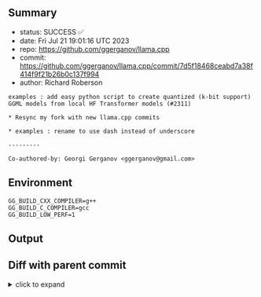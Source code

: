 ## Summary

- status: SUCCESS ✅
- date:   Fri Jul 21 19:01:16 UTC 2023
- repo:   https://github.com/ggerganov/llama.cpp
- commit: https://github.com/ggerganov/llama.cpp/commit/7d5f18468ceabd7a38f414f9f21b26b0c137f994
- author: Richard Roberson
```
examples : add easy python script to create quantized (k-bit support) GGML models from local HF Transformer models (#2311)

* Resync my fork with new llama.cpp commits

* examples : rename to use dash instead of underscore

---------

Co-authored-by: Georgi Gerganov <ggerganov@gmail.com>
```

## Environment

```
GG_BUILD_CXX_COMPILER=g++
GG_BUILD_C_COMPILER=gcc
GG_BUILD_LOW_PERF=1
```

## Output

## Diff with parent commit

<details><summary>click to expand</summary>

```diff
--- /home/ggml/results/llama.cpp/d9/24522a46c5ef097af4a88087d91673e8e87e4d/ggml-0-x86-cpu-low-perf/stdall	2023-07-21 14:27:59.985903396 +0000
+++ /home/ggml/results/llama.cpp/7d/5f18468ceabd7a38f414f9f21b26b0c137f994/ggml-0-x86-cpu-low-perf/stdall	2023-07-21 19:01:16.557848801 +0000
@@ -1,6 +1,6 @@
 mkdir: cannot create directory ‘/mnt/llama.cpp’: Permission denied
-rm: cannot remove '/home/ggml/results/llama.cpp/d9/24522a46c5ef097af4a88087d91673e8e87e4d/ggml-0-x86-cpu-low-perf/*.log': No such file or directory
-rm: cannot remove '/home/ggml/results/llama.cpp/d9/24522a46c5ef097af4a88087d91673e8e87e4d/ggml-0-x86-cpu-low-perf/*.exit': No such file or directory
-rm: cannot remove '/home/ggml/results/llama.cpp/d9/24522a46c5ef097af4a88087d91673e8e87e4d/ggml-0-x86-cpu-low-perf/*.md': No such file or directory
-0.00user 0.00system 0:00.00elapsed 85%CPU (0avgtext+0avgdata 3684maxresident)k
-0inputs+8outputs (0major+1549minor)pagefaults 0swaps
+rm: cannot remove '/home/ggml/results/llama.cpp/7d/5f18468ceabd7a38f414f9f21b26b0c137f994/ggml-0-x86-cpu-low-perf/*.log': No such file or directory
+rm: cannot remove '/home/ggml/results/llama.cpp/7d/5f18468ceabd7a38f414f9f21b26b0c137f994/ggml-0-x86-cpu-low-perf/*.exit': No such file or directory
+rm: cannot remove '/home/ggml/results/llama.cpp/7d/5f18468ceabd7a38f414f9f21b26b0c137f994/ggml-0-x86-cpu-low-perf/*.md': No such file or directory
+0.00user 0.00system 0:00.00elapsed 85%CPU (0avgtext+0avgdata 3716maxresident)k
+0inputs+8outputs (0major+1564minor)pagefaults 0swaps
```
</details>

